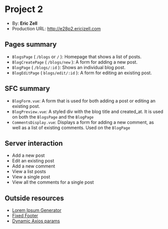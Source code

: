 # Project 2
+ By: **Eric Zell**
+ Production URL: <http://e28p2.ericjzell.com>

## Pages summary
* `BlogsPage` ( `/blogs` or `/` ): Homepage that shows a list of posts.
* `BlogCreatePage` ( `/blogs/new` ): A form for adding a new post.
* `BlogPage` ( `/blogs/:id` ):  Shows an individual blog post.
* `BlogEditPage` ( `blogs/edit/:id` ): A form for editing an existing post.

## SFC summary
* `BlogForm.vue`: A form that is used for both adding a post or editing an existing post.
* `BlogPreview.vue`: A styled div with the blog title and created_at. It is used on both the `BlogsPage` and the `BlogPage`
* `CommentsDisplay.vue`: Displays a form for adding a new comment, as well as a list of existing comments. Used on the `BlogPage`

## Server interaction
* Add a new post
* Edit an existing post
* Add a new comment
* View a list posts
* View a single post
* View all the comments for a single post

## Outside resources
* [Lorem Ipsum Generator](https://www.lipsum.com/)
* [Fixed Footer](https://www.w3schools.com/howto/howto_css_fixed_footer.asp)
* [Dynamic Axios params](https://blog.logrocket.com/how-to-make-http-requests-like-a-pro-with-axios/)

